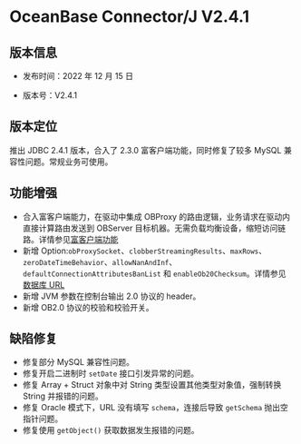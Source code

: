 # OceanBase Connector/J V2.4.1

## 版本信息

* 发布时间：2022 年 12 月 15 日 

* 版本号：V2.4.1

## 版本定位

推出 JDBC 2.4.1 版本，合入了 2.3.0 富客户端功能，同时修复了较多 MySQL 兼容性问题。常规业务可使用。

## 功能增强

* 合入富客户端能力，在驱动中集成 OBProxy 的路由逻辑，业务请求在驱动内直接计算路由发送到 OBServer 目标机器。无需负载均衡设备，缩短访问链路。详情参见[富客户端功能](../../3.user-guide/10.fat-client.md)
* 新增 Option:`obProxySocket`、`clobberStreamingResults`、`maxRows`、`zeroDateTimeBehavior`、`allowNanAndInf`、`defaultConnectionAttributesBanList` 和 `enableOb20Checksum`。详情参见 [数据库 URL](../../3.user-guide/2.data-source-and-url/4.database-url.md)
* 新增 JVM 参数在控制台输出 2.0 协议的 header。
* 新增 OB2.0 协议的校验和校验开关。

## 缺陷修复

* 修复部分 MySQL 兼容性问题。
* 修复开启二进制时 `setDate` 接口引发异常的问题。
* 修复 Array + Struct 对象中对 String 类型设置其他类型对象值，强制转换 String 并报错的问题。
* 修复 Oracle 模式下，URL 没有填写 `schema`，连接后导致 `getSchema` 抛出空指针问题。
* 修复使用 `getObject()` 获取数据发生报错的问题。